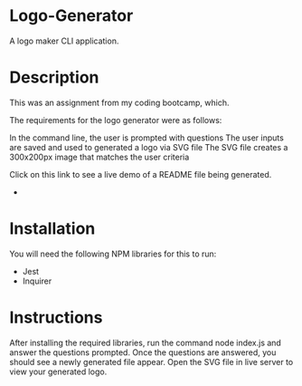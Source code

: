 # Logo-Generator

A logo maker CLI application.



# Description

This was an assignment from my coding bootcamp, which.

The requirements for the logo generator were as follows:

In the command line, the user is prompted with questions
The user inputs are saved and used to generated a logo via SVG file
The SVG file creates a 300x200px image that matches the user criteria


Click on this link to see a live demo of a README file being generated.

* <link>

# Installation
You will need the following NPM libraries for this to run:


* Jest
* Inquirer


# Instructions

After installing the required libraries, run the command node index.js and answer the questions prompted. Once the questions are answered, you should see a newly generated file appear. Open the SVG file in  live server to view your generated logo.